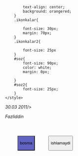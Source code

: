 <!DOCTYPE html>
<html lang="en">
<head>
    <meta charset="UTF-8">
    <meta name="viewport" content="width=device-width, initial-scale=1.0">
    <link rel="stylesheet" href="https://cdnjs.cloudflare.com/ajax/libs/font-awesome/6.4.0/css/all.min.css" integrity="sha512-iecdLmaskl7CVkqkXNQ/ZH/XLlvWZOJyj7Yy7tcenmpD1ypASozpmT/E0iPtmFIB46ZmdtAc9eNBvH0H/ZpiBw=="
     crossorigin="anonymous" referrerpolicy="no-referrer" />
   
            text-align: center;
            background: orangered;
        }
        .ikonkalar{
            
            font-size: 30px;
            margin: 70px;
        }
        .ikonkalar2{
            
            font-size: 25px
        }
        #soz{
            font-size: 90px;
            color: white;
            margin: 0px;
            
        }
        #soz2{
            font-size: 25px;
        }
    </style>
</head>
<body>
    <div  class="ikonkalar">
        <i style="margin: 30px;"class="fa-brands fa-twitter"></i>
        <i style="margin: 30px;"           class="fa-brands fa-facebook"></i>
        <i style="margin: 30px;"           class="fa-brands fa-github"></i>
        <i style="margin: 30px;"           class="fa-brands fa-vimeo-v"></i>
        <i style="margin: 30px;"           class="fa-brands fa-google-plus-g"></i>
        <i style="margin: 30px;"           class="fa-brands fa-instagram"></i>
    </div>
    <div class="ikonkalar2">
        <i class="fa-regular fa-calendar">30.03</>
        <i class="fa-solid fa-location-dot">2011/>
    </div>
    <p id="soz">Fazliddin</p>
    <p id="soz2"></p>
    <button style="background: rgb(98, 98, 194); margin: 40px;" >
        <p>bosma</p>
    </button>
    <button>
        <p>ishlamaydi</p>
    </button>

    
</body>
</html>
